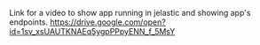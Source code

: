 Link for a video to show app running in jelastic and showing app's endpoints.
https://drive.google.com/open?id=1sv_xsUAUTKNAEq5ygpPPpyENN_f_5MsY

